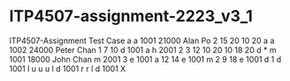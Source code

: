 # ITP4507-assignment-2223_v3_1
ITP4507-Assignment
Test Case
a
a
1001
21000
Alan Po
2
15
20
10
20
a
a
1002
24000
Peter Chan
1
7
10
d
1001
a
h
2001
2
3
12
10
20
10
18
20
d
*
m
1001
18000
John Chan
m
2001
3
e
1001
a
12
14
e
1001
m
2
9
18
e
1001
d
1
d
1001
l
u
u
u
l
d
1001
r
r
l
d
1001
X
